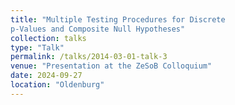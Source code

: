 ```yaml
---
title: "Multiple Testing Procedures for Discrete
p-Values and Composite Null Hypotheses"
collection: talks
type: "Talk"
permalink: /talks/2014-03-01-talk-3
venue: "Presentation at the ZeSoB Colloquium"
date: 2024-09-27
location: "Oldenburg"
---
```


